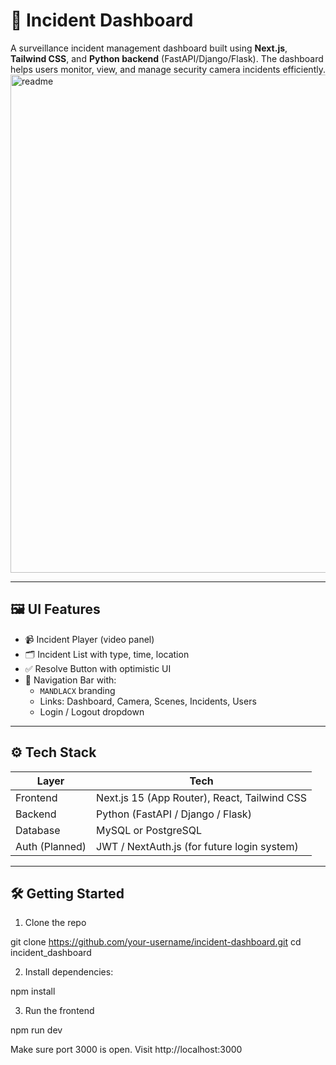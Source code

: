 # 🚨 Incident Dashboard

A surveillance incident management dashboard built using **Next.js**, **Tailwind CSS**, and **Python backend** (FastAPI/Django/Flask). The dashboard helps users monitor, view, and manage security camera incidents efficiently.
<img width="1898" height="797" alt="readme" src="https://github.com/user-attachments/assets/b131117f-8ac1-43e2-865d-49f24282d826" />




---

## 🖼️ UI Features

- 📹 Incident Player (video panel)
- 🗂️ Incident List with type, time, location
- ✅ Resolve Button with optimistic UI
- 🧭 Navigation Bar with:
  - `MANDLACX` branding
  - Links: Dashboard, Camera, Scenes, Incidents, Users
  - Login / Logout dropdown

---

## ⚙️ Tech Stack

| Layer       | Tech                       |
|-------------|----------------------------|
| Frontend    | Next.js 15 (App Router), React, Tailwind CSS |
| Backend     | Python (FastAPI / Django / Flask) |
| Database    | MySQL or PostgreSQL        |
| Auth (Planned) | JWT / NextAuth.js (for future login system) |

---

## 🛠️ Getting Started

1. Clone the repo

git clone https://github.com/your-username/incident-dashboard.git
cd incident_dashboard

2. Install dependencies:

npm install

3. Run the frontend

npm run dev

Make sure port 3000 is open. Visit http://localhost:3000

